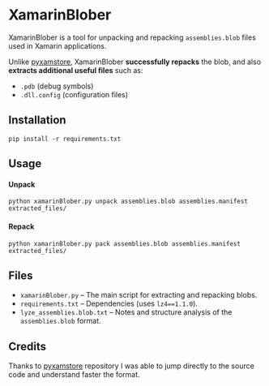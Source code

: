 # XamarinBlober
XamarinBlober is a tool for unpacking and repacking `assemblies.blob` files used in Xamarin applications.

Unlike [pyxamstore](https://github.com/USDev/XamarinStoreExtractor), XamarinBlober **successfully repacks** the blob, and also **extracts additional useful files** such as:

- `.pdb` (debug symbols)
- `.dll.config` (configuration files)
## Installation
```
pip install -r requirements.txt
```
## Usage
#### Unpack
```
python xamarinBlober.py unpack assemblies.blob assemblies.manifest extracted_files/
```
#### Repack
```
python xamarinBlober.py pack assemblies.blob assemblies.manifest extracted_files/
```
## Files
- `xamarinBlober.py` – The main script for extracting and repacking blobs.
- `requirements.txt` – Dependencies (uses `lz4==1.1.0`).
- `lyze_assemblies.blob.txt` – Notes and structure analysis of the `assemblies.blob` format.

## Credits
Thanks to [pyxamstore](https://github.com/USDev/XamarinStoreExtractor) repository I was able to jump directly to the source code and understand faster the format.
